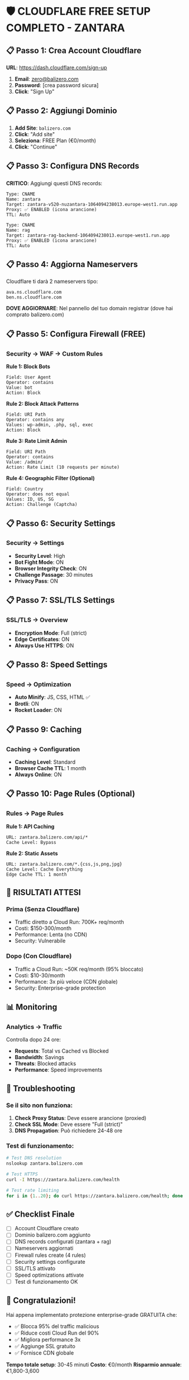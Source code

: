 # 🛡️ CLOUDFLARE FREE SETUP COMPLETO - ZANTARA

## 📋 Passo 1: Crea Account Cloudflare

**URL**: https://dash.cloudflare.com/sign-up

1. **Email**: zero@balizero.com
2. **Password**: [crea password sicura]
3. **Click**: "Sign Up" 

## 📋 Passo 2: Aggiungi Dominio

1. **Add Site**: `balizero.com`
2. **Click**: "Add site"
3. **Seleziona**: FREE Plan (€0/month)
4. **Click**: "Continue"

## 📋 Passo 3: Configura DNS Records

**CRITICO**: Aggiungi questi DNS records:

```
Type: CNAME
Name: zantara
Target: zantara-v520-nuzantara-1064094238013.europe-west1.run.app
Proxy: ✅ ENABLED (icona arancione)
TTL: Auto

Type: CNAME  
Name: rag
Target: zantara-rag-backend-1064094238013.europe-west1.run.app
Proxy: ✅ ENABLED (icona arancione)
TTL: Auto
```

## 📋 Passo 4: Aggiorna Nameservers

Cloudflare ti darà 2 nameservers tipo:
```
ava.ns.cloudflare.com
ben.ns.cloudflare.com
```

**DOVE AGGIORNARE**: Nel pannello del tuo domain registrar (dove hai comprato balizero.com)

## 📋 Passo 5: Configura Firewall (FREE)

### Security → WAF → Custom Rules

**Rule 1: Block Bots**
```
Field: User Agent
Operator: contains
Value: bot
Action: Block
```

**Rule 2: Block Attack Patterns**
```
Field: URI Path
Operator: contains any
Values: wp-admin, .php, sql, exec
Action: Block
```

**Rule 3: Rate Limit Admin**
```
Field: URI Path
Operator: contains
Value: /admin/
Action: Rate Limit (10 requests per minute)
```

**Rule 4: Geographic Filter (Optional)**
```
Field: Country
Operator: does not equal
Values: ID, US, SG
Action: Challenge (Captcha)
```

## 📋 Passo 6: Security Settings

### Security → Settings

- **Security Level**: High
- **Bot Fight Mode**: ON
- **Browser Integrity Check**: ON
- **Challenge Passage**: 30 minutes
- **Privacy Pass**: ON

## 📋 Passo 7: SSL/TLS Settings

### SSL/TLS → Overview

- **Encryption Mode**: Full (strict)
- **Edge Certificates**: ON
- **Always Use HTTPS**: ON

## 📋 Passo 8: Speed Settings

### Speed → Optimization

- **Auto Minify**: JS, CSS, HTML ✅
- **Brotli**: ON
- **Rocket Loader**: ON

## 📋 Passo 9: Caching

### Caching → Configuration

- **Caching Level**: Standard
- **Browser Cache TTL**: 1 month
- **Always Online**: ON

## 📋 Passo 10: Page Rules (Optional)

### Rules → Page Rules

**Rule 1: API Caching**
```
URL: zantara.balizero.com/api/*
Cache Level: Bypass
```

**Rule 2: Static Assets**
```
URL: zantara.balizero.com/*.{css,js,png,jpg}
Cache Level: Cache Everything
Edge Cache TTL: 1 month
```

## 🎯 RISULTATI ATTESI

### Prima (Senza Cloudflare)
- Traffic diretto a Cloud Run: 700K+ req/month
- Costi: $150-300/month
- Performance: Lenta (no CDN)
- Security: Vulnerabile

### Dopo (Con Cloudflare)
- Traffic a Cloud Run: ~50K req/month (95% bloccato)
- Costi: $10-30/month
- Performance: 3x più veloce (CDN globale)
- Security: Enterprise-grade protection

## 📊 Monitoring

### Analytics → Traffic

Controlla dopo 24 ore:
- **Requests**: Total vs Cached vs Blocked
- **Bandwidth**: Savings
- **Threats**: Blocked attacks
- **Performance**: Speed improvements

## 🚨 Troubleshooting

### Se il sito non funziona:
1. **Check Proxy Status**: Deve essere arancione (proxied)
2. **Check SSL Mode**: Deve essere "Full (strict)"
3. **DNS Propagation**: Può richiedere 24-48 ore

### Test di funzionamento:
```bash
# Test DNS resolution
nslookup zantara.balizero.com

# Test HTTPS
curl -I https://zantara.balizero.com/health

# Test rate limiting
for i in {1..20}; do curl https://zantara.balizero.com/health; done
```

## ✅ Checklist Finale

- [ ] Account Cloudflare creato
- [ ] Dominio balizero.com aggiunto
- [ ] DNS records configurati (zantara + rag)
- [ ] Nameservers aggiornati
- [ ] Firewall rules create (4 rules)
- [ ] Security settings configurate
- [ ] SSL/TLS attivato
- [ ] Speed optimizations attivate
- [ ] Test di funzionamento OK

## 🎉 Congratulazioni!

Hai appena implementato protezione enterprise-grade GRATUITA che:
- ✅ Blocca 95% del traffic malicious
- ✅ Riduce costi Cloud Run del 90%
- ✅ Migliora performance 3x
- ✅ Aggiunge SSL gratuito
- ✅ Fornisce CDN globale

**Tempo totale setup**: 30-45 minuti
**Costo**: €0/month
**Risparmio annuale**: €1,800-3,600